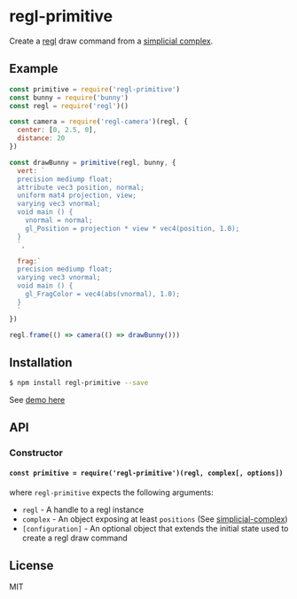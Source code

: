regl-primitive
==============

Create a [regl](https://github.com/regl-project/regl) draw command from a
[simplicial complex](https://github.com/mikolalysenko/simplicial-complex).

## Example

```js
const primitive = require('regl-primitive')
const bunny = require('bunny')
const regl = require('regl')()

const camera = require('regl-camera')(regl, {
  center: [0, 2.5, 0],
  distance: 20
})

const drawBunny = primitive(regl, bunny, {
  vert: `
  precision mediump float;
  attribute vec3 position, normal;
  uniform mat4 projection, view;
  varying vec3 vnormal;
  void main () {
    vnormal = normal;
    gl_Position = projection * view * vec4(position, 1.0);
  }
  `,

  frag:`
  precision mediump float;
  varying vec3 vnormal;
  void main () {
    gl_FragColor = vec4(abs(vnormal), 1.0);
  }
  `
})

regl.frame(() => camera(() => drawBunny()))

```
## Installation

```sh
$ npm install regl-primitive --save
```

See [demo here](https://jwerle.github.io/regl-primitive/example/)

## API

### Constructor

#### `const primitive = require('regl-primitive')(regl, complex[, options])`

where `regl-primitive` expects the following arguments:

* `regl` - A handle to a regl instance
* `complex` - An object exposing at least `positions` (See [simplicial-complex](https://github.com/mikolalysenko/simplicial-complex))
* `[configuration]` - An optional object that extends the
  initial state used to create a regl draw command

## License

MIT
